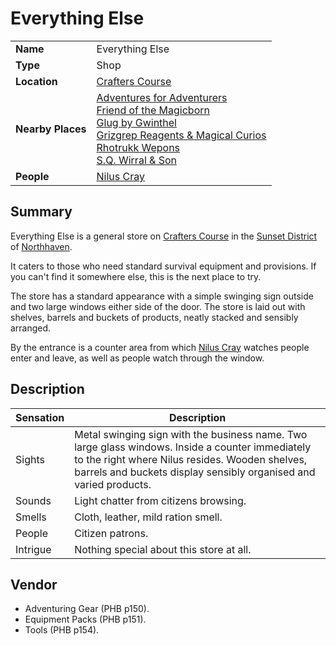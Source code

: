 # Everything Else

|||
| --- | --- |
| **Name** | Everything Else | place.4
| **Type** | Shop |
| **Location** | [Crafters Course](../../settlements/streets/crafters-course.md) |
| **Nearby Places** | [Adventures for Adventurers](adventures-for-adventurers.md)<br>[Friend of the Magicborn](friend-of-the-magicborn.md)<br>[Glug by Gwinthel](glug-by-gwinthel.md)<br>[Grizgrep Reagents & Magical Curios](grizgrep-reagents-and-magical-curios.md)<br>[Rhotrukk Wepons](rhotrukk-wepons.md)<br>[S.Q. Wirral & Son](sq-wirral-and-son.md) |
| **People** | [Nilus Cray](../../../characters/nilus-cray.md) |

## Summary

Everything Else is a general store on [Crafters Course](../../settlements/streets/crafters-course.md) in the [Sunset District](../../settlements/districts/sunset-district.md) of [Northhaven](../../settlements/cities/northhaven.md).

It caters to those who need standard survival equipment and provisions. If you can't find it somewhere else, this is the next place to try.

The store has a standard appearance with a simple swinging sign outside and two large windows either side of the door. The store is laid out with shelves, barrels and buckets of products, neatly stacked and sensibly arranged.

By the entrance is a counter area from which [Nilus Cray](../../../characters/nilus-cray.md) watches people enter and leave, as well as people watch through the window.

## Description

| Sensation | Description |
| ---- | --- |
| Sights | Metal swinging sign with the business name. Two large glass windows. Inside a counter immediately to the right where Nilus resides. Wooden shelves, barrels and buckets display sensibly organised and varied products. |
| Sounds | Light chatter from citizens browsing. |
| Smells | Cloth, leather, mild ration smell. |
| People | Citizen patrons. |
| Intrigue | Nothing special about this store at all. |

## Vendor

- Adventuring Gear (PHB p150).
- Equipment Packs (PHB p151).
- Tools (PHB p154).
